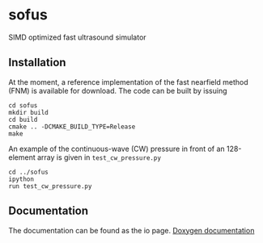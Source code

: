 # sofus
SIMD optimized fast ultrasound simulator

## Installation
At the moment, a reference implementation of the fast nearfield method
(FNM) is available for download. The code can be built by issuing

    cd sofus
    mkdir build
	cd build
	cmake .. -DCMAKE_BUILD_TYPE=Release
	make

An example of the continuous-wave (CW) pressure in front of an
128-element array is given in ```test_cw_pressure.py```

    cd ../sofus
	ipython
	run test_cw_pressure.py

## Documentation
The documentation can be found as the io page. [Doxygen documentation](http://jensmunkhansen.github.io/sofus "SOFUS")
